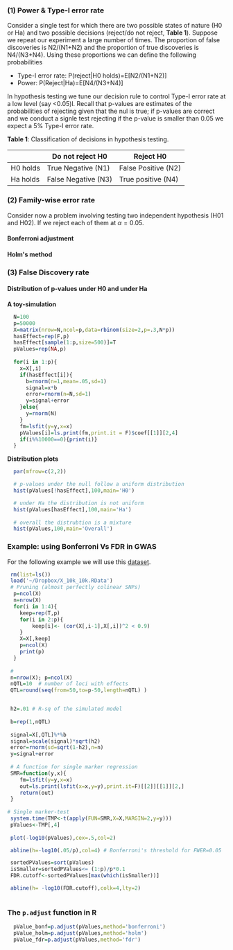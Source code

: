 
### (1) Power & Type-I error rate

Consider a single test for which there are two possible states of nature (H0 or Ha) and two possible decisions (reject/do not reject, **Table 1**). Suppose we repeat our experiment a large number of times. The proportion of false discoveries is N2/(N1+N2) and the proportion of true discoveries is N4/(N3+N4). Using these proportions we can define the following probabilities 

   - Type-I error rate: P(reject|H0 holds)=E[N2/(N1+N2)]
   - Power: P(Reject|Ha)=E[N4/(N3+N4)]
   
In hypothesis testing we tune our decision rule to control Type-I error rate at a low level (say <0.05)l. Recall that p-values are estimates of the probabilities of rejecting given that the nul is true; if p-values are correct and we conduct a signle test rejecting if the p-value is smaller than 0.05 we expect a 5% Type-I error rate. 

**Table 1**: Classification of decisions in hypothesis testing.

|           | Do not reject H0  | Reject H0          |
|-----------|-------------------|---------------------|
| H0 holds  | True Negative (N1) | False Positive (N2)|
| Ha holds  | False Negative (N3)| True positive (N4) |

### (2) Family-wise error rate

Consider now a problem involving testing two independent hypothesis (H01 and H02). If we reject each of them at $\alpha=0.05$.

#### Bonferroni adjustment


#### Holm's method


### (3) False Discovery rate


#### Distribution of p-values under H0 and under Ha


**A toy-simulation**

```r
  N=100 
  p=50000
  X=matrix(nrow=N,ncol=p,data=rbinom(size=2,p=.3,N*p))
  hasEffect=rep(F,p) 
  hasEffect[sample(1:p,size=500)]=T
  pValues=rep(NA,p)
  
  for(i in 1:p){ 
 	x=X[,i]
 	if(hasEffect[i]){ 
 	  b=rnorm(n=1,mean=.05,sd=1)
  	  signal=x*b
      error=rnorm(n=N,sd=1)
      y=signal+error
    }else{
      y=rnorm(N)
    }
    fm=lsfit(y=y,x=x)     
    pValues[i]=ls.print(fm,print.it = F)$coef[[1]][2,4]
    if(i%%10000==0){print(i)}
  }
```

**Distribution plots**

```r
  par(mfrow=c(2,2))

  # p-values under the null follow a uniform distribution
  hist(pValues[!hasEffect],100,main='H0')

  # under Ha the distribution is not uniform
  hist(pValues[hasEffect],100,main='Ha')
  
  # overall the distrubtion is a mixture
  hist(pValues,100,main='Overall')


```  


### Example: using Bonferroni Vs FDR in GWAS

For the following example we will use this [dataset](https://www.dropbox.com/s/1ccoy1hy3yddc09/X_10k_10k.RData?dl=0).

```r
 rm(list=ls())
 load('~/Dropbox/X_10k_10k.RData')
 # Pruning (almost perfectly colinear SNPs)
  p=ncol(X)
  n=nrow(X)
  for(i in 1:4){
	keep=rep(T,p)
 	for(i in 2:p){
 		keep[i]<- (cor(X[,i-1],X[,i])^2 < 0.9)
 	}
 	X=X[,keep]
 	p=ncol(X)
 	print(p)
  }
 
 #
 n=nrow(X); p=ncol(X)
 nQTL=10  # number of loci with effects
 QTL=round(seq(from=50,to=p-50,length=nQTL) )


 h2=.01 # R-sq of the simulated model
 
 b=rep(1,nQTL)
 
 signal=X[,QTL]%*%b
 signal=scale(signal)*sqrt(h2)
 error=rnorm(sd=sqrt(1-h2),n=n)
 y=signal+error
 
 # A function for single marker regression
 SMR=function(y,x){
 	fm=lsfit(y=y,x=x)
 	out=ls.print(lsfit(x=x,y=y),print.it=F)[[2]][[1]][2,]
 	return(out)
 }
 
# Single marker-test
 system.time(TMP<-t(apply(FUN=SMR,X=X,MARGIN=2,y=y)))
 pValues<-TMP[,4]
 
 plot(-log10(pValues),cex=.5,col=2)

 abline(h=-log10(.05/p),col=4) # Bonferroni's threshold for FWER=0.05

 sortedPValues=sort(pValues)
 isSmaller=sortedPValues<= (1:p)/p*0.1
 FDR.cutoff<-sortedPValues[max(which(isSmaller))]

 abline(h= -log10(FDR.cutoff),colk=4,lty=2)
 
```

### The `p.adjust` function in R

```r
  pValue_bonf=p.adjust(pValues,method='bonferroni')
  pValue_holm=p.adjust(pValues,method='holm')
  pValue_fdr=p.adjust(pValues,method='fdr')

```
